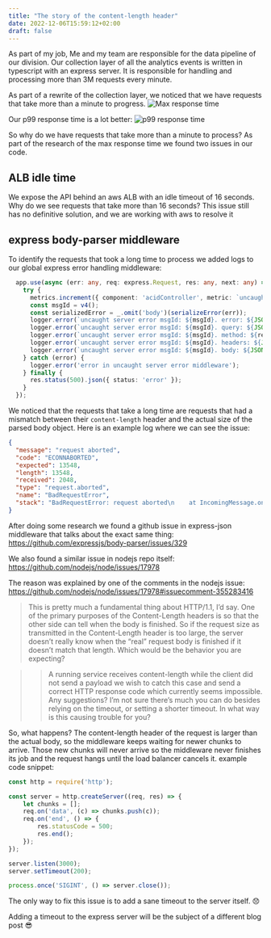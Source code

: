 ```yaml
---
title: "The story of the content-length header"
date: 2022-12-06T15:59:12+02:00
draft: false
---
```


As part of my job, Me and my team are responsible for the data pipeline of our division.
Our collection layer of all the analytics events is written in typescript with an express server. It is responsible for handling 
and processing more than 3M requests every minute. 

As part of a rewrite of the collection layer, we noticed that we have requests that take more than a minute to progress. 
![Max response time](https://drive.google.com/uc?id=10FLQfEn645vsVBXOfvpZFlvfF5dvqjpm)

Our p99 response time is a lot better: 
![p99 response time](https://drive.google.com/uc?id=10GTx_K7hrtphNbJYV6bB-A9tqYbPEK3k)

So why do we have requests that take more than a minute to process? 
As part of the research of the max response time we found two issues in our code.

## ALB idle time
We expose the API behind an aws ALB with an idle timeout of 16 seconds. Why do we see requests that take more than 16 seconds? 
This issue still has no definitive solution, and we are working with aws to resolve it

## express body-parser middleware
To identify the requests that took a long time to process we added logs to our global express error handling middleware:
```ts
  app.use(async (err: any, req: express.Request, res: any, next: any) => {
    try {
      metrics.increment({ component: 'acidController', metric: `uncaught_server_error` });
      const msgId = v4();
      const serializedError = _.omit('body')(serializeError(err));
      logger.error(`uncaught server error msgId: ${msgId}. error: ${JSON.stringify(serializedError)}`);
      logger.error(`uncaught server error msgId: ${msgId}. query: ${JSON.stringify(req.query)}`);
      logger.error(`uncaught server error msgId: ${msgId}. method: ${req.method}`);
      logger.error(`uncaught server error msgId: ${msgId}. headers: ${JSON.stringify(req.headers)}`);
      logger.error(`uncaught server error msgId: ${msgId}. body: ${JSON.stringify(req.body)}`);
    } catch (error) {
      logger.error('error in uncaught server error middleware');
    } finally {
      res.status(500).json({ status: 'error' });
    }
  });
```

We noticed that the requests that take a long time are requests that had a mismatch between their `content-length` header and the actual size of the parsed body object. 
Here is an example log where we can see the issue:
```json
{
  "message": "request aborted",
  "code": "ECONNABORTED",
  "expected": 13548,
  "length": 13548,
  "received": 2048,
  "type": "request.aborted",
  "name": "BadRequestError",
  "stack": "BadRequestError: request aborted\n    at IncomingMessage.onAborted (/app/node_modules/raw-body/index.js:231:10)\n    at IncomingMessage.emit (node:events:513:28)\n    at IncomingMessage.emit (node:domain:489:12)\n    at IncomingMessage._destroy (node:_http_incoming:224:10)\n    at _destroy (node:internal/streams/destroy:102:25)\n    at IncomingMessage.destroy (node:internal/streams/destroy:64:5)\n    at abortIncoming (node:_http_server:642:9)\n    at socketOnClose (node:_http_server:636:3)\n    at Socket.emit (node:events:525:35)\n    at Socket.emit (node:domain:489:12)\n    at TCP.<anonymous> (node:net:301:12)"
}
```

After doing some research we found a github issue in express-json middleware that talks about the exact same thing: 
https://github.com/expressjs/body-parser/issues/329


We also found a similar issue in nodejs repo itself: 
https://github.com/nodejs/node/issues/17978

The reason was explained by one of the comments in the nodejs issue: 
https://github.com/nodejs/node/issues/17978#issuecomment-355283416
> This is pretty much a fundamental thing about HTTP/1.1, I’d say. One of the primary purposes of the Content-Length headers is so that the other side can tell when the body is finished.
So if the request size as transmitted in the Content-Length header is too large, the server doesn’t really know when the “real” request body is finished if it doesn’t match that length.
Which would be the behavior you are expecting?

>> A running service receives content-length while the client did not send a payload we wish to catch this case and send a correct HTTP response code which currently seems impossible. Any suggestions?
I’m not sure there’s much you can do besides relying on the timeout, or setting a shorter timeout. In what way is this causing trouble for you?

So, what happens? The content-length header of the request is larger than the actual body, so the middleware keeps waiting for newer chunks to arrive. Those new chunks will never arrive so the 
middleware never finishes its job and the request hangs until the load balancer cancels it.
example code snippet:

```js
const http = require('http');

const server = http.createServer((req, res) => {
    let chunks = [];
    req.on('data', (c) => chunks.push(c));
    req.on('end', () => {
        res.statusCode = 500;
        res.end();
    });
});

server.listen(3000);
server.setTimeout(200);

process.once('SIGINT', () => server.close());
```

The only way to fix this issue is to add a sane timeout to the server itself. 😞

Adding a timeout to the express server will be the subject of a different blog post 😎

